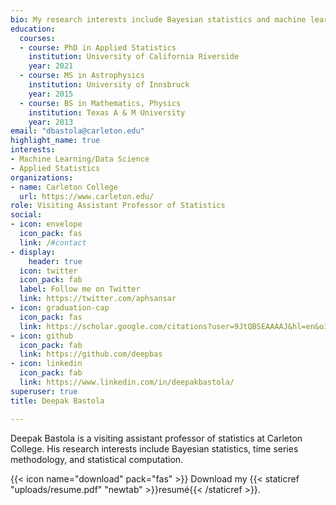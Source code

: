 ```yaml
---
bio: My research interests include Bayesian statistics and machine learning.
education:
  courses:
  - course: PhD in Applied Statistics
    institution: University of California Riverside
    year: 2021
  - course: MS in Astrophysics
    institution: University of Innsbruck
    year: 2015
  - course: BS in Mathematics, Physics
    institution: Texas A & M University
    year: 2013
email: "dbastola@carleton.edu"
highlight_name: true
interests:
- Machine Learning/Data Science
- Applied Statistics
organizations:
- name: Carleton College
  url: https://www.carleton.edu/
role: Visiting Assistant Professor of Statistics
social:
- icon: envelope
  icon_pack: fas
  link: /#contact
- display:
    header: true
  icon: twitter
  icon_pack: fab
  label: Follow me on Twitter
  link: https://twitter.com/aphsansar
- icon: graduation-cap
  icon_pack: fas
  link: https://scholar.google.com/citations?user=9JtQBSEAAAAJ&hl=en&oi=ao
- icon: github
  icon_pack: fab
  link: https://github.com/deepbas
- icon: linkedin
  icon_pack: fab
  link: https://www.linkedin.com/in/deepakbastola/
superuser: true
title: Deepak Bastola

---
```


Deepak Bastola is a visiting assistant professor of statistics at Carleton College. His research interests include Bayesian statistics, time series methodology, and statistical computation. 

{{< icon name="download" pack="fas" >}} Download my {{< staticref "uploads/resume.pdf" "newtab" >}}resumé{{< /staticref >}}.
